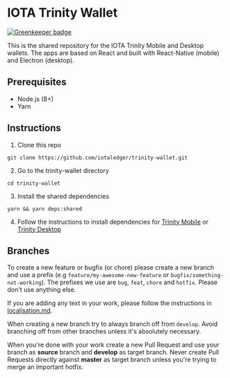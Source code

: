# IOTA Trinity Wallet

[![Greenkeeper badge](https://badges.greenkeeper.io/iotaledger/trinity-wallet.svg)](https://greenkeeper.io/)

This is the shared repository for the IOTA Trinity Mobile and Desktop wallets. The apps are based on React and built with React-Native (mobile) and Electron (desktop).

## Prerequisites

- Node.js (8+)
- Yarn

## Instructions

1. Clone this repo
```
git clone https://github.com/iotaledger/trinity-wallet.git
```

2. Go to the trinity-wallet directory
```
cd trinity-wallet
```

3. Install the shared dependencies
```
yarn && yarn deps:shared
```

4. Follow the instructions to install dependencies for [Trinity Mobile](https://github.com/iotaledger/trinity-wallet/blob/develop/src/mobile/README.md) or [Trinity Desktop](https://github.com/iotaledger/trinity-wallet/blob/develop/src/desktop/README.md)


## Branches

To create a new feature or bugfix (or chore) please create a new branch and use a prefix (e.g `feature/my-awesome-new-feature` or `bugfix/something-not-working`). The prefixes we use are `bug`, `feat`, `chore` and `hotfix`. Please don't use anything else.

If you are adding any text in your work, please follow the instructions in [localisation.md](https://github.com/iotaledger/trinity-wallet/blob/develop/docs/dev/localisation.md).

When creating a new branch try to always branch off from `develop`. Avoid branching off from other branches unless it's absolutely necessary.

When you're done with your work create a new Pull Request and use your branch as **source** branch and **develop** as target branch. Never create Pull Requests directly against **master** as target branch unless you're trying to merge an important hotfix.
